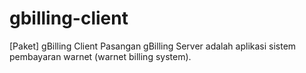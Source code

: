 # gbilling-client
[Paket] gBilling Client Pasangan gBilling Server adalah aplikasi sistem pembayaran warnet (warnet billing system). 
